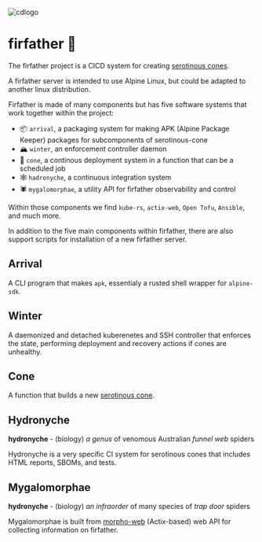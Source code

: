 ![cdlogo](https://carefuldata.com/images/cdlogo.png)

# firfather 🌲

The firfather project is a CICD system for creating [serotinous cones](https://github.com/jpegleg/serotinous-cone/tree/main).

A firfather server is intended to use Alpine Linux, but could be adapted to another linux distribution.

Firfather is made of many components but has five software systems that work together within the project:

- 📦 `arrival`, a packaging system for making APK (Alpine Package Keeper) packages for subcomponents of serotinous-cone
- 🏔️ `winter`, an enforcement controller daemon
- 🌱 `cone`, a continous deployment system in a function that can be a scheduled job
- 🕸️ `hadronyche`, a continuous integration system
- 🕷️ `mygalomorphae`, a utility API for firfather observability and control

Within those components we find `kube-rs`, `actix-web`, `Open Tofu`, `Ansible`, and much more.

In addition to the five main components within firfather, there are also support scripts for installation of a new firfather server.

## Arrival

A CLI program that makes `apk`, essentialy a rusted shell wrapper for `alpine-sdk`.

## Winter 

A daemonized and detached kuberenetes and SSH controller that enforces the state, performing deployment and recovery actions
if cones are unhealthy.

## Cone 

A function that builds a new [serotinous cone](https://github.com/jpegleg/serotinous-cone/tree/main).

## Hydronyche 

<b>hydronyche</b> - (biology) <i>a genus</i> of venomous Australian <i>funnel web</i> spiders

Hydronyche is a very specific CI system for serotinous cones that includes HTML reports, SBOMs, and tests.

## Mygalomorphae 

<b>hydronyche</b> - (biology) <i>an infraorder</i> of many species of <i>trap door</i> spiders

Mygalomorphae is built from [morpho-web](https://github.com/jpegleg/morpho-web) (Actix-based) web API for collecting information on firfather.
